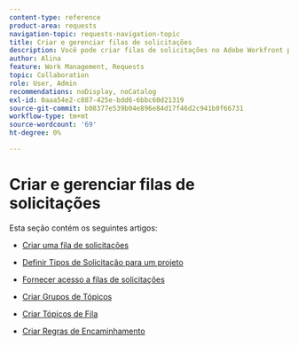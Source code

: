 ```yaml
---
content-type: reference
product-area: requests
navigation-topic: requests-navigation-topic
title: Criar e gerenciar filas de solicitações
description: Você pode criar filas de solicitações no Adobe Workfront para capturar trabalho não planejado em sua organização. Os artigos a seguir descrevem como você pode configurar projetos para funcionarem como filas de solicitações.
author: Alina
feature: Work Management, Requests
topic: Collaboration
role: User, Admin
recommendations: noDisplay, noCatalog
exl-id: 0aaa54e2-c887-425e-bdd6-6bbc60d21319
source-git-commit: b08377e539b04e896e84d17f46d2c941b0f66731
workflow-type: tm+mt
source-wordcount: '69'
ht-degree: 0%

---
```


# Criar e gerenciar filas de solicitações

Esta seção contém os seguintes artigos:

* [Criar uma fila de solicitações](../../../manage-work/requests/create-and-manage-request-queues/create-request-queue.md)
* [Definir Tipos de Solicitação para um projeto](../../../manage-work/requests/create-and-manage-request-queues/define-request-types-for-project.md)
* [Fornecer acesso a filas de solicitações](../../../manage-work/requests/create-and-manage-request-queues/provide-access-to-request-queues.md)
* [Criar Grupos de Tópicos](../../../manage-work/requests/create-and-manage-request-queues/create-topic-groups.md)
* [Criar Tópicos de Fila](../../../manage-work/requests/create-and-manage-request-queues/create-queue-topics.md)
* [Criar Regras de Encaminhamento](../../../manage-work/requests/create-and-manage-request-queues/create-routing-rules.md)

  <!--
  <li><a href="../../../manage-work/requests/create-and-manage-request-queues/queue-details-tab-overview.md" class="MCXref xref" xrefformat="{para}">Overview of the Queue Details tab in a project</a> </li>
  -->
